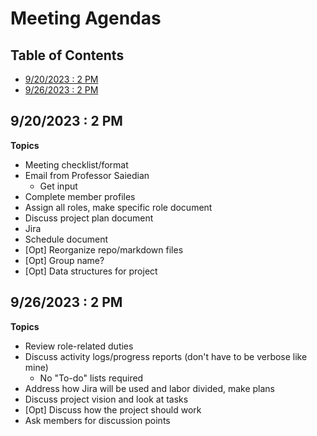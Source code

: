 <!--FORMAT
## MEETING DATE : TIME
Topics:
  - Topic 1 (highest priority)
  - Topic 2 (next highest priority)
  - Topic 3
	- Topic 3 sub-topic
  - Topic 4 (lowest priority)
  - [Opt] Optional topic

Non-optional topics not discussed at the current meeting should be rolled over
to the next meeting.
-->
<!-- omit from toc -->
# Meeting Agendas

<!-- omit from toc -->
## Table of Contents
- [9/20/2023 : 2 PM](#9202023--2-pm)
- [9/26/2023 : 2 PM](#9262023--2-pm)



## 9/20/2023 : 2 PM
**Topics**
  - Meeting checklist/format
  - Email from Professor Saiedian
	- Get input
  - Complete member profiles
  - Assign all roles, make specific role document
  - Discuss project plan document
  - Jira
  - Schedule document
  - [Opt] Reorganize repo/markdown files
  - [Opt] Group name?
  - [Opt] Data structures for project

## 9/26/2023 : 2 PM
**Topics**
  - Review role-related duties
  - Discuss activity logs/progress reports (don't have to be verbose like mine)
    - No "To-do" lists required
  -  Address how Jira will be used and labor divided, make plans
  - Discuss project vision and look at tasks
  - [Opt] Discuss how the project should work
  - Ask members for discussion points